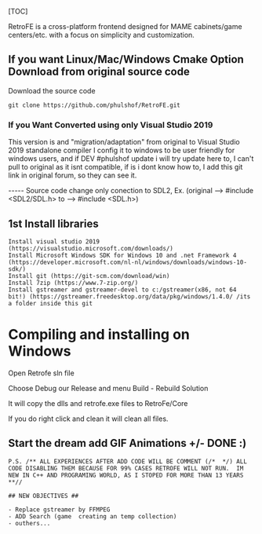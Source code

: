 [TOC]

RetroFE is a cross-platform frontend designed for MAME cabinets/game centers/etc. with a focus on simplicity and customization.

## If you want Linux/Mac/Windows Cmake Option Download from original source code ##

Download the source code

	git clone https://github.com/phulshof/RetroFE.git
	
	
### If you Want Converted using only Visual Studio 2019  ###

This version is and "migration/adaptation" from original to Visual Studio 2019 standalone compiler
I config it to windows to be user friendly for windows users, and if DEV #phulshof update i will try update here to, I can't pull to original as it isnt compatible, if is i dont know how to, I add this git link in original forum, so they can see it.

----- Source code change only conection to SDL2, Ex. (original --> #include <SDL2/SDL.h> to --> #include <SDL.h>)

## 1st Install libraries ##
	
	Install visual studio 2019 (https://visualstudio.microsoft.com/downloads/)
	Install Microsoft Windows SDK for Windows 10 and .net Framework 4 (https://developer.microsoft.com/nl-nl/windows/downloads/windows-10-sdk/)
	Install git (https://git-scm.com/download/win)
	Install 7zip (https://www.7-zip.org/)
	Install gstreamer and gstreamer-devel to c:/gstreamer(x86, not 64 bit!) (https://gstreamer.freedesktop.org/data/pkg/windows/1.4.0/ /its a folder inside this git

# Compiling and installing on Windows #

Open Retrofe sln file

Choose Debug our Release and menu Build - Rebuild Solution

It will copy the dlls and retrofe.exe files to RetroFe/Core 

If you do right click and clean it will clean all files.

## Start the dream add GIF Animations +/- DONE :) ## 

	P.S. /** ALL EXPERIENCES AFTER ADD CODE WILL BE COMMENT (/*  */) ALL CODE DISABLING THEM BECAUSE FOR 99% CASES RETROFE WILL NOT RUN.  IM NEW IN C++ AND PROGRAMING WORLD, AS I STOPED FOR MORE THAN 13 YEARS **//
	
	## NEW OBJECTIVES ##
	
	- Replace gstreamer by FFMPEG
	- ADD Search (game  creating an temp collection) 
	- outhers...
